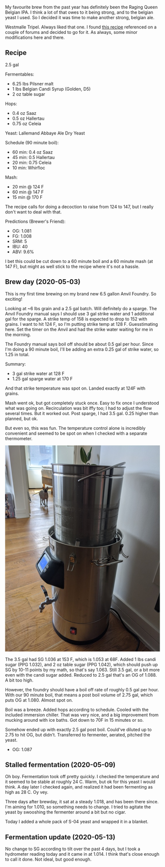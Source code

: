 My favourite brew from the past year has definitely been the Raging
Queen Belgian IPA. I think a lot of that owes to it being strong, and
to the belgian yeast I used. So I decided it was time to make another
strong, belgian ale.

Westmalle Tripel. Always liked that one. I found [this
recipe](http://www.candisyrup.com/uploads/6/0/3/5/6035776/westmalle_tripel_-_041.pdf)
referenced on a couple of forums and decided to go for it. As always,
some minor modifications here and there.

## Recipe

2.5 gal

Fermentables:
- 6.25 lbs Pilsner malt
- 1 lbs Belgian Candi Syrup (Golden, D5)
- 2 oz table sugar

Hops:
- 0.4 oz Saaz
- 0.5 oz Hallertau
- 0.75 oz Celeia

Yeast: Lallemand Abbaye Ale Dry Yeast

Schedule (90 minute boil):
- 60 min: 0.4 oz Saaz
- 45 min: 0.5 Hallertau
- 20 min: 0.75 Celeia
- 10 min: Whirfloc

Mash:
- 20 min @ 124 F
- 60 min @ 147 F
- 15 min @ 170 F

The recipe calls for doing a decoction to raise from 124 to 147, but I
really don't want to deal with that.

Predictions (Brewer's Friend):

- OG: 1.081
- FG: 1.008
- SRM: 5
- IBU: 40
- ABV: 9.6%

I bet this could be cut down to a 60 minute boil and a 60 minute mash
(at 147 F), but might as well stick to the recipe where it's not a
hassle.

## Brew day (2020-05-03)

This is my first time brewing on my brand new 6.5 gallon Anvil
Foundry. So exciting!

Looking at ~6 lbs grain and a 2.5 gal batch. Will definitely do a
sparge. The Anvil Foundry manual says I should use 3 gal strike water
and 1 additional gal for the sparge. A strike temp of 158 is expected
to drop to 152 with grains. I want to hit 124 F, so I'm putting strike
temp at 128 F. Guesstimating here. Set the timer on the Anvil and had
the strike water waiting for me in the morning.

The Foundry manual says boil off should be about 0.5 gal per
hour. Since I'm doing a 90 minute boil, I'll be adding an extra 0.25
gal of strike water, so 1.25 in total.

Summary:
- 3 gal strike water at 128 F
- 1.25 gal sparge water at 170 F

And that strike temperature was spot on. Landed exactly at 124F with
grains.

Mash went ok, but got completely stuck once.  Easy to fix once I
understood what was going on. Recirculation was bit iffy too; I had to
adjust the flow several times. But it worked out. Post sparge, I had
3.5 gal. 0.25 higher than planned, but ok.

But even so, this was fun. The temperature control alone is incredibly
convenient and seemed to be spot on when I checked with a separate
thermometer.

![Sparging in the Foundry](sparge_2020-05-03.jpg)

The 3.5 gal had SG 1.036 at 153 F, which is 1.053 at 68F. Added 1 lbs
candi sugar (PPG 1.032), and 2 oz table sugar (PPG 1.042), which
should push up SG by 10-11 points by my math, so that's say
1.063. Still 3.5 gal, or a bit more even with the candi sugar
added. Reduced to 2.5 gal that's an OG of 1.088. A bit too high.

However, the foundry should have a boil off rate of roughly 0.5 gal
per hour. With our 90 minute boil, that means a post boil volume of
2.75 gal, which puts OG at 1.080. Almost spot on.

Boil was a breeze. Added hops according to schedule. Cooled with the
included immersion chiller. That was very nice, and a big improvement
from mucking around with ice baths. Got down to 70F in 15 minutes or
so.

Somehow ended up with exactly 2.5 gal post boil. Could've diluted up
to 2.75 to hit OG, but didn't. Transferred to fermenter, aerated,
pitched the yeast.

- OG: 1.087

## Stalled fermentation (2020-05-09)

Oh boy. Fermentation took off pretty quickly. I checked the
temperature and it seemed to be stable at roughly 24 C. Warm, but ok
for this yeast I would think. A day later I checked again, and
realized it had been fermenting as high as 28 C. Oy vey.

Three days after brewday, it sat at a steady 1.018, and has been there
since. I'm aiming for 1.010, so something needs to change. I tried to
agitate the yeast by swooshing the fermenter around a bit but no
cigar.

Today I added a whole pack of S-04 yeast and wrapped it in a
blanket.

## Fermentation update (2020-05-13)

No change to SG according to tilt over the past 4 days, but I took a
hydrometer reading today and it came in at 1.014. I think that's close
enough to call it done. Not ideal, but good enough.
